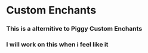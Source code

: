 # Custom Enchants

### This is a alternitive to Piggy Custom Enchants
### I will work on this when i feel like it
